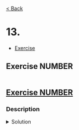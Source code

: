 [< Back](README.md)

# 13.

* [Exercise ](#exercise-NUMBER)

## Exercise NUMBER

```cpp

```

## [Exercise NUMBER][1]
### Description

<details>
   <summary>Solution</summary>

```cpp

```
</details>

[1]: NUMBER_exercises.cpp
